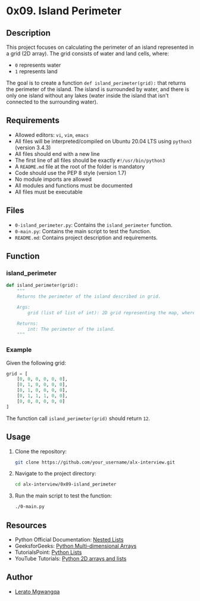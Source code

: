 # 0x09. Island Perimeter

## Description

This project focuses on calculating the perimeter of an island represented in a grid (2D array). The grid consists of water and land cells, where:
- `0` represents water
- `1` represents land

The goal is to create a function `def island_perimeter(grid):` that returns the perimeter of the island. The island is surrounded by water, and there is only one island without any lakes (water inside the island that isn't connected to the surrounding water).

## Requirements

- Allowed editors: `vi`, `vim`, `emacs`
- All files will be interpreted/compiled on Ubuntu 20.04 LTS using `python3` (version 3.4.3)
- All files should end with a new line
- The first line of all files should be exactly `#!/usr/bin/python3`
- A `README.md` file at the root of the folder is mandatory
- Code should use the PEP 8 style (version 1.7)
- No module imports are allowed
- All modules and functions must be documented
- All files must be executable

## Files

- `0-island_perimeter.py`: Contains the `island_perimeter` function.
- `0-main.py`: Contains the main script to test the function.
- `README.md`: Contains project description and requirements.

## Function

### island_perimeter

```python
def island_perimeter(grid):
    """
    Returns the perimeter of the island described in grid.

    Args:
        grid (list of list of int): 2D grid representing the map, where 0 is water and 1 is land.

    Returns:
        int: The perimeter of the island.
    """
```

### Example

Given the following grid:

```python
grid = [
    [0, 0, 0, 0, 0, 0],
    [0, 1, 0, 0, 0, 0],
    [0, 1, 0, 0, 0, 0],
    [0, 1, 1, 1, 0, 0],
    [0, 0, 0, 0, 0, 0]
]
```

The function call `island_perimeter(grid)` should return `12`.

## Usage

1. Clone the repository:
   ```sh
   git clone https://github.com/your_username/alx-interview.git
   ```

2. Navigate to the project directory:
   ```sh
   cd alx-interview/0x09-island_perimeter
   ```

3. Run the main script to test the function:
   ```sh
   ./0-main.py
   ```

## Resources

- Python Official Documentation: [Nested Lists](https://docs.python.org/3/tutorial/datastructures.html#nested-list-comprehensions)
- GeeksforGeeks: [Python Multi-dimensional Arrays](https://www.geeksforgeeks.org/multidimensional-arrays-in-python/)
- TutorialsPoint: [Python Lists](https://www.tutorialspoint.com/python/python_lists.htm)
- YouTube Tutorials: [Python 2D arrays and lists](https://www.youtube.com/results?search_query=python+2d+arrays+and+lists)

## Author

- [Lerato Mgwangqa](https://github.com/Ivuratermgwangqa)

```
